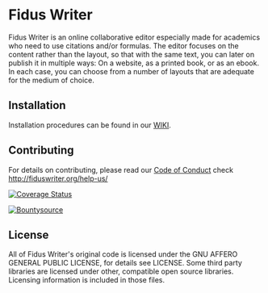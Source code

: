 Fidus Writer
============

Fidus Writer is an online collaborative editor especially made for academics who need to use citations and/or formulas. The editor focuses on the content rather than the layout, so that with the same text, you can later on publish it in multiple ways: On a website, as a printed book, or as an ebook. In each case, you can choose from a number of layouts that are adequate for the medium of choice.

Installation
------------

Installation procedures can be found in our [WIKI](https://github.com/fiduswriter/fiduswriter/wiki/).


Contributing
------------

For details on contributing, please read our [Code of Conduct](CODE_OF_CONDUCT.md) check http://fiduswriter.org/help-us/

[![Coverage Status](https://coveralls.io/repos/github/fiduswriter/fiduswriter/badge.svg?branch=master)](https://coveralls.io/github/fiduswriter/fiduswriter?branch=master)

[![Bountysource](https://www.bountysource.com/badge/tracker?tracker_id=328497)](https://www.bountysource.com/trackers/328497-fiduswriter?utm_source=328497&utm_medium=shield&utm_campaign=TRACKER_BADGE)


License
-------

All of Fidus Writer's original code is licensed under the GNU AFFERO GENERAL PUBLIC LICENSE, for details see LICENSE. Some third party libraries are licensed under other, compatible open source libraries. Licensing information is included in those files.
